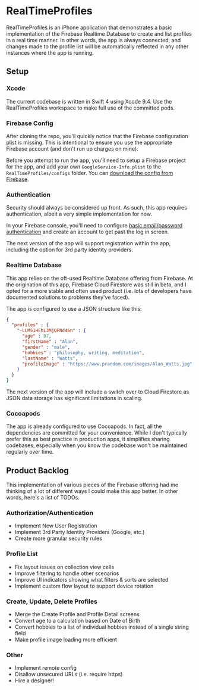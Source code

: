 # RealTimeProfiles
RealTimeProfiles is an iPhone application that demonstrates a basic implementation of the Firebase Realtime Database to create and list profiles in a real time manner. In other words, the app is always connected, and changes made to the profile list will be automatically reflected in any other instances where the app is running.

## Setup
### Xcode
The current codebase is written in Swift 4 using Xcode 9.4. Use the RealTimeProfiles workspace to make full use of the committed pods.

### Firebase Config
After cloning the repo, you'll quickly notice that the Firebase configuration plist is missing. This is intentional to ensure you use the appropriate Firebase account (and don't run up charges on mine).

Before you attempt to run the app, you'll need to setup a Firebase project for the app, and add your own `GoogleService-Info.plist` to the `RealTimeProfiles/configs` folder. You can [download the config from Firebase](https://support.google.com/firebase/answer/7015592). 

### Authentication
Security should always be considered up front. As such, this app requires authentication, albeit a very simple implementation for now. 

In your Firebase console, you'll need to configure [basic email/password authentication](https://firebase.google.com/docs/auth/ios/password-auth) and create an account to get past the log in screen.

The next version of the app will support registration within the app, including the option for 3rd party identity providers. 

### Realtime Database
This app relies on the oft-used Realtime Database offering from Firebase. At the origination of this app, Firebase Cloud Firestore was still in beta, and I opted for a more stable and often used product (i.e. lots of developers have documented solutions to problems they've faced). 

The app is configured to use a JSON structure like this:
```JSON
{
  "profiles" : {
    "-LLM51HEhL3MjQFNd46n" : {
      "age" : 87,
      "firstName" : "Alan",
      "gender" : "male",
      "hobbies" : "philosophy, writing, meditation",
      "lastName" : "Watts",
      "profileImage" : "https://www.prandom.com/images/Alan_Watts.jpg"
    }
  }
}
```

The next version of the app will include a switch over to Cloud Firestore as JSON data storage has significant limitations in scaling.

### Cocoapods
The app is already configured to use Cocoapods. In fact, all the dependencies are committed for your convenience. While I don't typically prefer this as best practice in production apps, it simplifies sharing codebases, especially when you know the codebase won't be maintained regularly over time.

## Product Backlog
This implementation of various pieces of the Firebase offering had me thinking of a lot of different ways I could make this app better. In other words, here's a list of TODOs.

### Authorization/Authentication
* Implement New User Registration
* Implement 3rd Party Identity Providers (Google, etc.)
* Create more granular security rules

### Profile List
* Fix layout issues on collection view cells
* Improve filtering to handle other scenarios
* Improve UI indicators showing what filters & sorts are selected
* Implement custom flow layout to support device rotation
 
### Create, Update, Delete Profiles
* Merge the Create Profile and Profile Detail screens
* Convert age to a calculation based on Date of Birth
* Convert hobbies to a list of individual hobbies instead of a single string field
* Make profile image loading more efficient

### Other
* Implement remote config
* Disallow unsecured URLs (i.e. require https)
* Hire a designer!